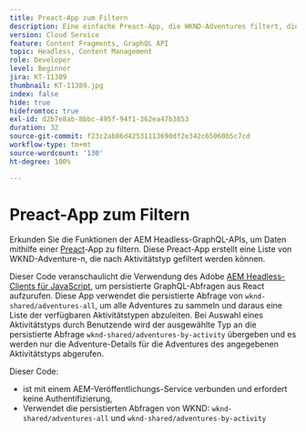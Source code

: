 ```yaml
---
title: Preact-App zum Filtern
description: Eine einfache Preact-App, die WKND-Adventures filtert, die mit Inhaltsfragmenten modelliert wurden.
version: Cloud Service
feature: Content Fragments, GraphQL API
topic: Headless, Content Management
role: Developer
level: Beginner
jira: KT-11389
thumbnail: KT-11389.jpg
index: false
hide: true
hidefromtoc: true
exl-id: d2b7e8ab-8bbc-495f-94f1-362ea47b3853
duration: 32
source-git-commit: f23c2ab86d42531113690df2e342c65060b5c7cd
workflow-type: tm+mt
source-wordcount: '130'
ht-degree: 100%

---
```


# Preact-App zum Filtern

Erkunden Sie die Funktionen der AEM Headless-GraphQL-APIs, um Daten mithilfe einer [Preact](https://preactjs.com/)-App zu filtern. Diese Preact-App erstellt eine Liste von WKND-Adventure-n, die nach Aktivitätstyp gefiltert werden können.

Dieser Code veranschaulicht die Verwendung des Adobe [AEM Headless-Clients für JavaScript](https://github.com/adobe/aem-headless-client-js/blob/main/api-reference.md), um persistierte GraphQL-Abfragen aus React aufzurufen. Diese App verwendet die persistierte Abfrage von `wknd-shared/adventures-all`, um alle Adventures zu sammeln und daraus eine Liste der verfügbaren Aktivitätstypen abzuleiten. Bei Auswahl eines Aktivitätstyps durch Benutzende wird der ausgewählte Typ an die persistierte Abfrage `wknd-shared/adventures-by-activity` übergeben und es werden nur die Adventure-Details für die Adventures des angegebenen Aktivitätstyps abgerufen.

Dieser Code:

+ ist mit einem AEM-Veröffentlichungs-Service verbunden und erfordert keine Authentifizierung,
+ Verwendet die persistierten Abfragen von WKND: `wknd-shared/adventures-all` und `wknd-shared/adventures-by-activity`
